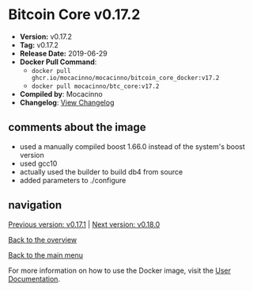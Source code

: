 # Bitcoin Core v0.17.2

- **Version:** v0.17.2
- **Tag:** v0.17.2
- **Release Date:** 2019-06-29
- **Docker Pull Command**:
  - `docker pull ghcr.io/mocacinno/mocacinno/bitcoin_core_docker:v17.2`
  - `docker pull mocacinno/btc_core:v17.2`
- **Compiled by**: Mocacinno
- **Changelog**: [View Changelog](https://github.com/bitcoin/bitcoin/blob/v0.17.2/doc/release-notes.md)

## comments about the image

- used a manually compiled boost 1.66.0 instead of the system's boost version
- used gcc10
- actually used the builder to build db4 from source
- added parameters to ./configure

## navigation

[Previous version: v0.17.1](./v17.1.md) | [Next version: v0.18.0](./v18.0.md)

[Back to the overview](./Readme.md)

[Back to the main menu](../Readme.md)

For more information on how to use the Docker image, visit the [User Documentation](../userdocs/Readme.md).
